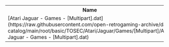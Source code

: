 <table>
<tr><th>Name</th><th>Size</th></tr>
<tr><td>[Atari Jaguar - Games - [Multipart].dat](https://raw.githubusercontent.com/open-retrogaming-archive/dat-catalog/main/root/basic/TOSEC/Atari/Jaguar/Games/[Multipart]/Atari Jaguar - Games - [Multipart].dat)</td><td>1060</td></tr>
</table>
